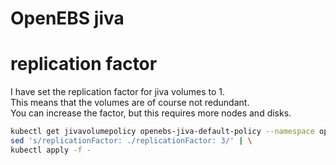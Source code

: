 # OpenEBS jiva

# replication factor
I have set the replication factor for jiva volumes to 1.  
This means that the volumes are of course not redundant.  
You can increase the factor, but this requires more nodes and disks.  

```bash
kubectl get jivavolumepolicy openebs-jiva-default-policy --namespace openebs -o yaml | \
sed 's/replicationFactor: ./replicationFactor: 3/' | \
kubectl apply -f -
```